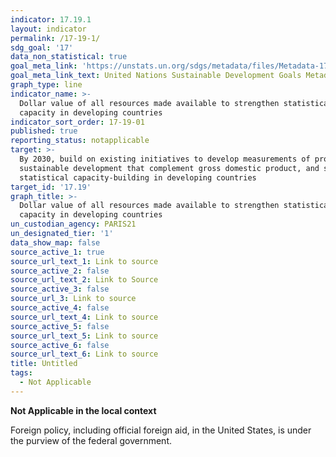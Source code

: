 ```yaml
---
indicator: 17.19.1
layout: indicator
permalink: /17-19-1/
sdg_goal: '17'
data_non_statistical: true
goal_meta_link: 'https://unstats.un.org/sdgs/metadata/files/Metadata-17-19-01.pdf'
goal_meta_link_text: United Nations Sustainable Development Goals Metadata (pdf 468kB)
graph_type: line
indicator_name: >-
  Dollar value of all resources made available to strengthen statistical
  capacity in developing countries
indicator_sort_order: 17-19-01
published: true
reporting_status: notapplicable
target: >-
  By 2030, build on existing initiatives to develop measurements of progress on
  sustainable development that complement gross domestic product, and support
  statistical capacity-building in developing countries
target_id: '17.19'
graph_title: >-
  Dollar value of all resources made available to strengthen statistical
  capacity in developing countries
un_custodian_agency: PARIS21
un_designated_tier: '1'
data_show_map: false
source_active_1: true
source_url_text_1: Link to source
source_active_2: false
source_url_text_2: Link to Source
source_active_3: false
source_url_3: Link to source
source_active_4: false
source_url_text_4: Link to source
source_active_5: false
source_url_text_5: Link to source
source_active_6: false
source_url_text_6: Link to source
title: Untitled
tags:
  - Not Applicable
---
```

**Not Applicable in the local context**

Foreign policy, including official foreign aid, in the United States, is under the purview of the federal government.
